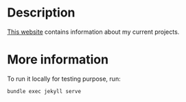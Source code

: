 # Description

[This website](https://vgilbart.github.io/) contains information about my current projects. 

# More information

To run it locally for testing purpose, run:

```
bundle exec jekyll serve
```